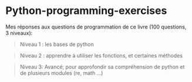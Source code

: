 # Python-programming-exercises

Mes réponses aux questions de programmation de ce livre (100 questions, 3 niveaux):
> Niveau 1 : les bases de python

> Niveau 2 : apprendre à utiliser les fonctions, et certaines méthodes

> Niveau 3: Avancé; pour approfondir sa compréhension de python et de plusieurs modules (re, math ...)
